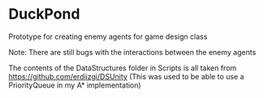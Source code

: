 # DuckPond
Prototype for creating enemy agents for game design class

Note: There are still bugs with the interactions between the enemy agents

The contents of the DataStructures folder in Scripts is all taken from https://github.com/erdiizgi/DSUnity
(This was used to be able to use a PriorityQueue in my A* implementation)
